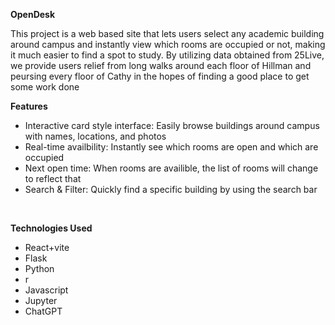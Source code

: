 **OpenDesk**

This project is a web based site that lets users select any academic building around campus and instantly view which rooms are occupied or not, making it much easier to find a spot to study. By utilizing data obtained from 25Live, we provide users relief from long walks around each floor of Hillman and peursing every floor of Cathy in the hopes of finding a good place to get some work done <br>

**Features**
<ul>
  <li>Interactive card style interface: Easily browse buildings around campus with names, locations, and photos</li>
  <li>Real-time availbility: Instantly see which rooms are open and which are occupied</li>
  <li>Next open time: When rooms are availible, the list of rooms will change to reflect that</li>
  <li>Search & Filter: Quickly find a specific building by using the search bar</li>
</ul> <br>

**Technologies Used**
<ul>
  <li>React+vite</li>
  <li>Flask</li>
  <li>Python</li>
  <li>r</li>
  <li>Javascript</li>
  <li>Jupyter</li>
  <li>ChatGPT</li>
</ul>

